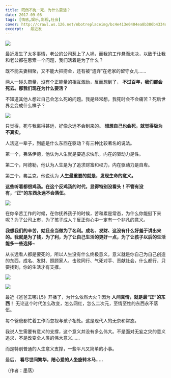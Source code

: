 ```yaml
---
title: 既然不免一死，为什么要活？
date: 2017-09-08
tags: [情感,娱乐,影视,社会]
cover: http://crawl.ws.126.net/nbotreplaceimg/bc4e413e0404ea8b386b4334d5ba150d/3fc72bb0c854c1dbb302313b9ac2164a.jpg
excerpt:   最近发
---
```

![](http://crawl.ws.126.net/nbotreplaceimg/bc4e413e0404ea8b386b4334d5ba150d/3fc72bb0c854c1dbb302313b9ac2164a.jpg)  

最近发生了太多事情，老公的公司惹上了人祸，而我的工作悬而未决，以致于让我和老公都在思索一个问题，我们活着是为了什么？  

既不能夫妻相聚，又不能大把捞金，还有被“遗弃”在老家的留守女儿......

两人一碰头商量，没有个正能量的相互激励，反而想到了， **不过百年，我们都会死去。那我们现在为什么要活？**

不知道其他人想过自己会怎么死的问题。我是经常想，我死时会不会痛苦？死后世界会变成什么样子？

![](http://crawl.ws.126.net/nbotreplaceimg/49dc115816087eac67b3eab55e507b87/6d14562169504b20fe5c024535ba959b.jpg)  

只觉得，死与我离得甚远，好像永远不会到来的。 **想想自己也会死，就觉得极为不真实。**  

人活这一辈子，到底是什么东西在驱动？有三种比较著名的说法。

第一个，弗洛伊德，他认为人生就是要追求快乐，内在的驱动力是性。

第二个，阿德勒，他认为人生是为了追求财富和权力，内在驱动力是自卑。

第三个，弗兰克，他说认为 **人生最重要的就是，发现生命的意义。**

**这些听着都很鸡汤。在这个反鸡汤的时代，显得特别没看头！不管有没有，“正”的东西永远不会落伍。**

![](http://crawl.ws.126.net/nbotreplaceimg/bc4e413e0404ea8b386b4334d5ba150d/38910d6affa484bad72cb042f09bfda6.jpg)  

在你辛苦工作的时候，在你抚养孩子的时候，苦和累是常态，为什么你能挺下来呢？为了公司上市，为了孩子成人？反正你心中一定有一个非凡的意义。  

**我想我们的辛苦，姑且全当做为了名利。成名、发财、这没有什么好羞于讲出来的。我就是为了钱，为了利，为了让自己生活的更好一点，为了让孩子以后的生活能多一些选择~**

从长远看人都是要死的，所以人生没有什么终极意义。意义就是你自己为自己创造的东西，成名、发财、照顾家人、击败同行、气死对手、贡献社会，什么都行，只要找到，你的生活才有支撑。

![](http://crawl.ws.126.net/nbotreplaceimg/bc4e413e0404ea8b386b4334d5ba150d/a474513b33b694623bf198b6c788e1ee.jpg)  

![](http://crawl.ws.126.net/nbotreplaceimg/49dc115816087eac67b3eab55e507b87/0da54f8d1ad6fea064c4430a8cb12cc3.jpg)  

最近《爸爸去哪儿5》开播了，为什么依然大火？因为 **人间真情，就是最“正”的东西！**
无论这个时代怎么改变，怎么网红，怎么二次元，至情至性的东西永不落伍。  

每个爸爸都忙着工作而忽视与孩子相处。这是现代人的无奈和常态。

我说人生需要有意义的支撑，这个意义并没有多么伟大。不是面对无妄之灾的意义追求，不是改变全人类的伟大意义......

而是特别普通的人生意义支撑，一些平凡又简单的小事。

最后， **看尽世间繁华，陪心爱的人坐旋转木马.....**

（作者：墨落）

